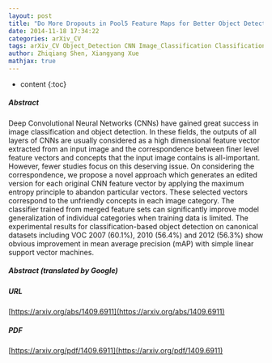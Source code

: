 ```yaml
---
layout: post
title: "Do More Dropouts in Pool5 Feature Maps for Better Object Detection"
date: 2014-11-18 17:34:22
categories: arXiv_CV
tags: arXiv_CV Object_Detection CNN Image_Classification Classification Detection
author: Zhiqiang Shen, Xiangyang Xue
mathjax: true
---
```


* content
{:toc}

##### Abstract
Deep Convolutional Neural Networks (CNNs) have gained great success in image classification and object detection. In these fields, the outputs of all layers of CNNs are usually considered as a high dimensional feature vector extracted from an input image and the correspondence between finer level feature vectors and concepts that the input image contains is all-important. However, fewer studies focus on this deserving issue. On considering the correspondence, we propose a novel approach which generates an edited version for each original CNN feature vector by applying the maximum entropy principle to abandon particular vectors. These selected vectors correspond to the unfriendly concepts in each image category. The classifier trained from merged feature sets can significantly improve model generalization of individual categories when training data is limited. The experimental results for classification-based object detection on canonical datasets including VOC 2007 (60.1%), 2010 (56.4%) and 2012 (56.3%) show obvious improvement in mean average precision (mAP) with simple linear support vector machines.

##### Abstract (translated by Google)


##### URL
[https://arxiv.org/abs/1409.6911](https://arxiv.org/abs/1409.6911)

##### PDF
[https://arxiv.org/pdf/1409.6911](https://arxiv.org/pdf/1409.6911)

